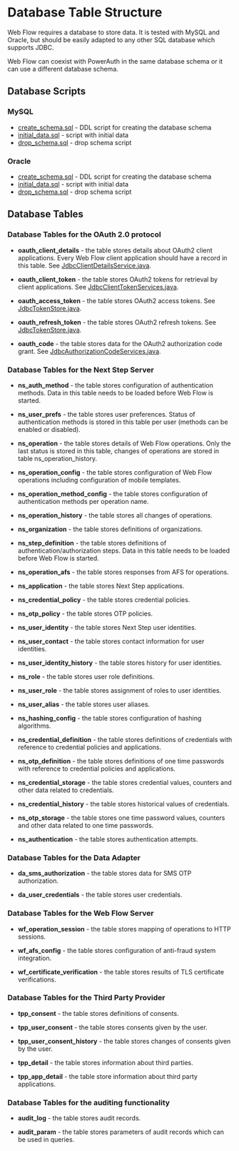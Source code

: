 # Database Table Structure

Web Flow requires a database to store data. It is tested with MySQL and Oracle, but should be easily adapted to any other SQL database which supports JDBC.

Web Flow can coexist with PowerAuth in the same database schema or it can use a different database schema.

## Database Scripts

### MySQL
- [create_schema.sql](./sql/mysql/create_schema.sql) - DDL script for creating the database schema
- [initial_data.sql](./sql/mysql/initial_data.sql) - script with initial data
- [drop_schema.sql](./sql/mysql/drop_schema.sql) - drop schema script

### Oracle

- [create_schema.sql](./sql/oracle/create_schema.sql) - DDL script for creating the database schema
- [initial_data.sql](./sql/oracle/initial_data.sql) - script with initial data
- [drop_schema.sql](./sql/oracle/drop_schema.sql) - drop schema script

## Database Tables

### Database Tables for the OAuth 2.0 protocol

- **oauth_client_details** - the table stores details about OAuth2 client applications. Every Web Flow client application should have a record in this table. See [JdbcClientDetailsService.java](https://github.com/spring-projects/spring-security-oauth/blob/master/spring-security-oauth2/src/main/java/org/springframework/security/oauth2/provider/client/JdbcClientDetailsService.java).

- **oauth_client_token** - the table stores OAuth2 tokens for retrieval by client applications. See [JdbcClientTokenServices.java](https://docs.spring.io/spring-security/oauth/apidocs/org/springframework/security/oauth2/client/token/JdbcClientTokenServices.html).

- **oauth_access_token** - the table stores OAuth2 access tokens. See [JdbcTokenStore.java](https://github.com/spring-projects/spring-security-oauth/blob/master/spring-security-oauth2/src/main/java/org/springframework/security/oauth2/provider/token/store/JdbcTokenStore.java).

- **oauth_refresh_token** - the table stores OAuth2 refresh tokens. See [JdbcTokenStore.java](https://github.com/spring-projects/spring-security-oauth/blob/master/spring-security-oauth2/src/main/java/org/springframework/security/oauth2/provider/token/store/JdbcTokenStore.java).

- **oauth_code** - the table stores data for the OAuth2 authorization code grant. See [JdbcAuthorizationCodeServices.java](https://github.com/spring-projects/spring-security-oauth/blob/master/spring-security-oauth2/src/main/java/org/springframework/security/oauth2/provider/code/JdbcAuthorizationCodeServices.java).

### Database Tables for the Next Step Server

- **ns_auth_method** - the table stores configuration of authentication methods. Data in this table needs to be loaded before Web Flow is started.

- **ns_user_prefs** - the table stores user preferences. Status of authentication methods is stored in this table per user (methods can be enabled or disabled).

- **ns_operation** - the table stores details of Web Flow operations. Only the last status is stored in this table, changes of operations are stored in table ns_operation_history.

- **ns_operation_config** - the table stores configuration of Web Flow operations including configuration of mobile templates.

- **ns_operation_method_config** - the table stores configuration of authentication methods per operation name.

- **ns_operation_history** - the table stores all changes of operations.

- **ns_organization** - the table stores definitions of organizations.

- **ns_step_definition** - the table stores definitions of authentication/authorization steps. Data in this table needs to be loaded before Web Flow is started.

- **ns_operation_afs** - the table stores responses from AFS for operations.

- **ns_application** - the table stores Next Step applications.

- **ns_credential_policy** - the table stores credential policies.

- **ns_otp_policy** - the table stores OTP policies.

- **ns_user_identity** - the table stores Next Step user identities.

- **ns_user_contact** - the table stores contact information for user identities.

- **ns_user_identity_history** - the table stores history for user identities.

- **ns_role** - the table stores user role definitions.

- **ns_user_role** - the table stores assignment of roles to user identities.

- **ns_user_alias** - the table stores user aliases.

- **ns_hashing_config** - the table stores configuration of hashing algorithms.

- **ns_credential_definition** - the table stores definitions of credentials with reference to credential policies and applications.

- **ns_otp_definition** - the table stores definitions of one time passwords with reference to credential policies and applications.

- **ns_credential_storage** - the table stores credential values, counters and other data related to credentials.

- **ns_credential_history** - the table stores historical values of credentials.

- **ns_otp_storage** - the table stores one time password values, counters and other data related to one time passwords.

- **ns_authentication** - the table stores  authentication attempts.

### Database Tables for the Data Adapter

- **da_sms_authorization** - the table stores data for SMS OTP authorization.

- **da_user_credentials** - the table stores user credentials.

### Database Tables for the Web Flow Server

- **wf_operation_session** - the table stores mapping of operations to HTTP sessions.

- **wf_afs_config** - the table stores configuration of anti-fraud system integration.

- **wf_certificate_verification** - the table stores results of TLS certificate verifications.

### Database Tables for the Third Party Provider

- **tpp_consent** - the table stores definitions of consents.

- **tpp_user_consent** - the table stores consents given by the user.

- **tpp_user_consent_history** - the table stores changes of consents given by the user.

- **tpp_detail** - the table stores information about third parties.

- **tpp_app_detail** - the table store information about third party applications.

### Database Tables for the auditing functionality

- **audit_log** - the table stores audit records.

- **audit_param** - the table stores parameters of audit records which can be used in queries.